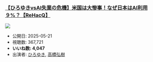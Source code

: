### [【ひろゆきvsAI失業の危機】米国は大惨事！なぜ日本はAI利用９%？【ReHacQ】](https://www.youtube.com/watch?v=bgEcNoD_ZIk)
[![](https://img.youtube.com/vi/bgEcNoD_ZIk/sddefault.jpg)](https://www.youtube.com/watch?v=bgEcNoD_ZIk)
-   公開日: 2025-05-21
-   視聴数: 367,721
-   **いいね数: 4,047**
-   出演者: [ひろゆき](/rehacq_fan/people/ひろゆき "wikilink"), [高橋弘樹](/rehacq_fan/people/高橋弘樹 "wikilink")
